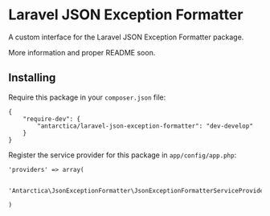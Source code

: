 # Laravel JSON Exception Formatter

A custom interface for the Laravel JSON Exception Formatter package.

More information and proper README soon.

## Installing

Require this package in your `composer.json` file:

    {
        "require-dev": {
            "antarctica/laravel-json-exception-formatter": "dev-develop"
        }
    }

Register the service provider for this package in `app/config/app.php`:

    'providers' => array(
    
        'Antarctica\JsonExceptionFormatter\JsonExceptionFormatterServiceProvider',
        
    )
